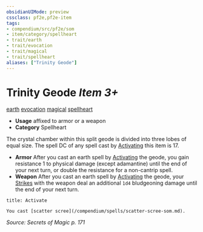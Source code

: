 ```yaml
---
obsidianUIMode: preview
cssclass: pf2e,pf2e-item
tags:
- compendium/src/pf2e/som
- item/category/spellheart
- trait/earth
- trait/evocation
- trait/magical
- trait/spellheart
aliases: ["Trinity Geode"]
---
```

# Trinity Geode *Item 3+*  
[earth](/rules/traits/earth.md)  [evocation](/rules/traits/evocation.md)  [magical](/rules/traits/magical.md)  [spellheart](/rules/traits/spellheart-som.md)  

- **Usage** affixed to armor or a weapon
- **Category** Spellheart

The crystal chamber within this split geode is divided into three lobes of equal size. The spell DC of any spell cast by [Activating](/rules/actions/activate-an-item.md) this item is 17.

- **Armor** After you cast an earth spell by [Activating](/rules/actions/activate-an-item.md) the geode, you gain resistance 1 to physical damage (except adamantine) until the end of your next turn, or double the resistance for a non-cantrip spell.
- **Weapon** After you cast an earth spell by [Activating](/rules/actions/activate-an-item.md) the geode, your [Strikes](/rules/actions/strike.md) with the weapon deal an additional `1d4` bludgeoning damage until the end of your next turn.

```ad-embed-ability
title: Activate

You cast [scatter scree](/compendium/spells/scatter-scree-som.md).
```

*Source: Secrets of Magic p. 171*